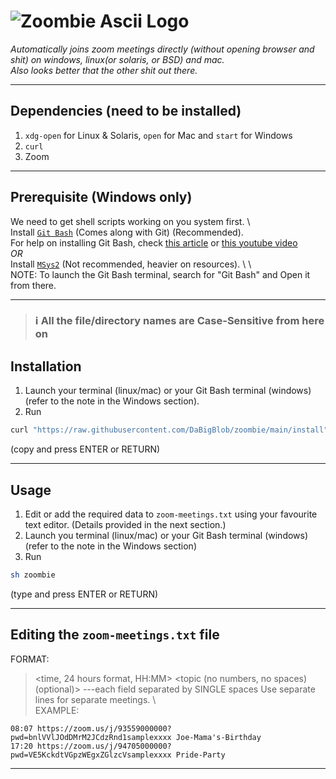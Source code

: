 # ![Zoombie Ascii Logo](https://media.discordapp.net/attachments/840857306040500225/883298728155443230/carbon.png?width=844&height=490)

_Automatically joins zoom meetings directly (without opening browser and shit) on windows, linux(or solaris, or BSD) and mac._  
_Also looks better that the other shit out there._

---

## Dependencies (need to be installed)

1. `xdg-open` for Linux & Solaris, `open` for Mac and `start` for Windows
2. `curl`
3. Zoom

---

## Prerequisite (Windows only)
We need to get shell scripts working on you system first. \ \
Install [`Git Bash`](https://git-scm.com/downloads) (Comes along with Git) (Recommended). \
For help on installing Git Bash, check [this article](https://www.makeuseof.com/install-git-git-bash-windows/) or [this youtube video](https://www.youtube.com/watch?v=BMW7LiF_Oc4)\
_OR_\
Install [`MSys2`](https://msys2.org) (Not recommended, heavier on resources). \ \ \
NOTE: To launch the Git Bash terminal, search for "Git Bash" and Open it from there.

---

> ### **ℹ All the file/directory names are Case-Sensitive from here on**
## Installation
1. Launch your terminal (linux/mac) or your Git Bash terminal (windows) (refer to the note in the Windows section).
2. Run
```sh
curl "https://raw.githubusercontent.com/DaBigBlob/zoombie/main/install" -s | sh
```
(copy and press ENTER or RETURN)

---

## Usage
1. Edit or add the required data to `zoom-meetings.txt` using your favourite text editor. (Details provided in the next section.)
2. Launch you terminal (linux/mac) or your Git Bash terminal (windows) (refer to the note in the Windows section)
3. Run
```sh
sh zoombie
```
(type and press ENTER or RETURN)

---

## Editing the `zoom-meetings.txt` file
FORMAT:
> <time, 24 hours format, HH:MM> <link for the meeting> <topic (no numbers, no spaces) (optional)>   ---each field separated by SINGLE spaces
Use separate lines for separate meetings. \ \
EXAMPLE:
```
08:07 https://zoom.us/j/93559000000?pwd=bnlVVlJOdDMrM2JCdzRnd1samplexxxx Joe-Mama's-Birthday
17:20 https://zoom.us/j/94705000000?pwd=VE5KckdtVGpzWEgxZGlzcVsamplexxxx Pride-Party
```
---

